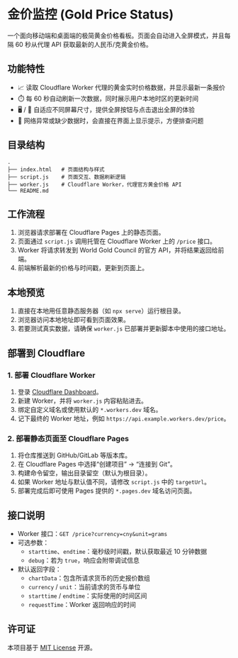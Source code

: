# 金价监控 (Gold Price Status)

一个面向移动端和桌面端的极简黄金价格看板。页面会自动进入全屏模式，并且每隔 60 秒从代理 API 获取最新的人民币/克黄金价格。

## 功能特性

- 📈 读取 Cloudflare Worker 代理的黄金实时价格数据，并显示最新一条报价
- ⏱️ 每 60 秒自动刷新一次数据，同时展示用户本地时区的更新时间
- 🖥️ / 📱 自适应不同屏幕尺寸，提供全屏按钮与点击退出全屏的体验
- 🚨 网络异常或缺少数据时，会直接在界面上显示提示，方便排查问题

## 目录结构

```
.
├── index.html   # 页面结构与样式
├── script.js    # 页面交互、数据刷新逻辑
├── worker.js    # Cloudflare Worker，代理官方黄金价格 API
└── README.md
```

## 工作流程

1. 浏览器请求部署在 Cloudflare Pages 上的静态页面。
2. 页面通过 `script.js` 调用托管在 Cloudflare Worker 上的 `/price` 接口。
3. Worker 将请求转发到 World Gold Council 的官方 API，并将结果返回给前端。
4. 前端解析最新的价格与时间戳，更新到页面上。

## 本地预览

1. 直接在本地用任意静态服务器（如 `npx serve`）运行根目录。
2. 浏览器访问本地地址即可看到页面效果。
3. 若要测试真实数据，请确保 `worker.js` 已部署并更新脚本中使用的接口地址。

## 部署到 Cloudflare

### 1. 部署 Cloudflare Worker

1. 登录 [Cloudflare Dashboard](https://dash.cloudflare.com/)。
2. 新建 Worker，并将 `worker.js` 内容粘贴进去。
3. 绑定自定义域名或使用默认的 `*.workers.dev` 域名。
4. 记下最终的 Worker 地址，例如 `https://api.example.workers.dev/price`。

### 2. 部署静态页面至 Cloudflare Pages

1. 将仓库推送到 GitHub/GitLab 等版本库。
2. 在 Cloudflare Pages 中选择“创建项目” → “连接到 Git”。
3. 构建命令留空，输出目录留空（默认为根目录）。
4. 如果 Worker 地址与默认值不同，请修改 `script.js` 中的 `targetUrl`。
5. 部署完成后即可使用 Pages 提供的 `*.pages.dev` 域名访问页面。

## 接口说明

- Worker 接口：`GET /price?currency=cny&unit=grams`
- 可选参数：
  - `starttime`、`endtime`：毫秒级时间戳，默认获取最近 10 分钟数据
  - `debug`：若为 `true`，响应会附带调试信息
- 默认返回字段：
  - `chartData`：包含所请求货币的历史报价数组
  - `currency` / `unit`：当前请求的货币与单位
  - `starttime` / `endtime`：实际使用的时间区间
  - `requestTime`：Worker 返回响应的时间

## 许可证

本项目基于 [MIT License](LICENSE) 开源。
